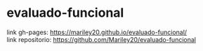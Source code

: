 # evaluado-funcional  
link gh-pages: <https://mariley20.github.io/evaluado-funcional/>  
link repositorio: <https://github.com/Mariley20/evaluado-funcional>  